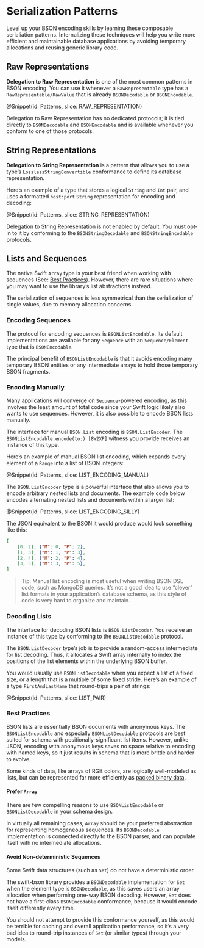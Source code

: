 # Serialization Patterns

Level up your BSON encoding skills by learning these composable serialiation patterns. Internalizing these techniques will help you write more efficient and maintainable database applications by avoiding temporary allocations and reusing generic library code.


## Raw Representations

**Delegation to Raw Representation** is one of the most common patterns in BSON encoding. You can use it whenever a ``RawRepresentable`` type has a ``RawRepresentable/RawValue`` that is already ``BSONDecodable`` or ``BSONEncodable``.

@Snippet(id: Patterns, slice: RAW_REPRESENTATION)

Delegation to Raw Representation has no dedicated protocols; it is tied directly to ``BSONDecodable`` and ``BSONEncodable`` and is available whenever you conform to one of those protocols.


## String Representations

**Delegation to String Representation** is a pattern that allows you to use a type’s ``LosslessStringConvertible`` conformance to define its database representation.

Here’s an example of a type that stores a logical ``String`` and ``Int`` pair, and uses a formatted `host:port` ``String`` representation for encoding and decoding:

@Snippet(id: Patterns, slice: STRING_REPRESENTATION)

Delegation to String Representation is not enabled by default. You must opt-in to it by conforming to the ``BSONStringDecodable`` and ``BSONStringEncodable`` protocols.


## Lists and Sequences

The native Swift ``Array`` type is your best friend when working with sequences (See: [Best Practices](#Best-practices)). However, there are rare situations where you may want to use the library’s list abstractions instead.

The serialization of sequences is less symmetrical than the serialization of single values, due to memory allocation concerns.

### Encoding Sequences

The protocol for encoding sequences is ``BSONListEncodable``. Its default implementations are available for any ``Sequence`` with an ``Sequence/Element`` type that is ``BSONEncodable``.

The principal benefit of ``BSONListEncodable`` is that it avoids encoding many temporary BSON entities or any intermediate arrays to hold those temporary BSON fragments.

### Encoding Manually

Many applications will converge on ``Sequence``-powered encoding, as this involves the least amount of total code since your Swift logic likely also wants to use sequences. However, it is also possible to encode BSON lists manually.

The interface for manual ``BSON.List`` encoding is ``BSON.ListEncoder``. The ``BSONListEncodable.encode(to:) [8W2XP]`` witness you provide receives an instance of this type.

Here’s an example of manual BSON list encoding, which expands every element of a ``Range`` into a list of BSON integers:

@Snippet(id: Patterns, slice: LIST_ENCODING_MANUAL)

The ``BSON.ListEncoder`` type is a powerful interface that also allows you to encode arbitrary nested lists and documents. The example code below encodes alternating nested lists and documents within a larger list:

@Snippet(id: Patterns, slice: LIST_ENCODING_SILLY)

The JSON equivalent to the BSON it would produce would look something like this:

```json
[
    [0, 2], {"M": 0, "P": 2},
    [1, 3], {"M": 1, "P": 3},
    [2, 4], {"M": 2, "P": 4},
    [3, 5], {"M": 3, "P": 5},
]
```

>   Tip:
>   Manual list encoding is most useful when writing BSON DSL code, such as MongoDB queries. It’s not a good idea to use “clever” list formats in your application’s database schema, as this style of code is very hard to organize and maintain.

### Decoding Lists

The interface for decoding BSON lists is ``BSON.ListDecoder``. You receive an instance of this type by conforming to the ``BSONListDecodable`` protocol.

The ``BSON.ListDecoder`` type’s job is to provide a random-access intermediate for list decoding. Thus, it allocates a Swift array internally to index the positions of the list elements within the underlying BSON buffer.

You would usually use ``BSONListDecodable`` when you expect a list of a fixed size, or a length that is a multiple of some fixed stride. Here’s an example of a type `FirstAndLastName` that round-trips a pair of strings:

@Snippet(id: Patterns, slice: LIST_PAIR)

### Best Practices

BSON lists are essentially BSON documents with anonymous keys. The ``BSONListEncodable`` and especially ``BSONListDecodable`` protocols are best suited for schema with positionally-significant list items. However, unlike JSON, encoding with anonymous keys saves no space relative to encoding with named keys, so it just results in schema that is more brittle and harder to evolve.

Some kinds of data, like arrays of RGB colors, are logically well-modeled as lists, but can be represented far more efficiently as [packed binary data](Textures-and-Coordinates).

#### Prefer `Array`

There are few compelling reasons to use ``BSONListEncodable`` or ``BSONListDecodable`` in your schema design.

In virtually all remaining cases, ``Array`` should be your preferred abstraction for representing homogeneous sequences. Its ``BSONDecodable`` implementation is connected directly to the BSON parser, and can populate itself with no intermediate allocations.

#### Avoid Non-deterministic Sequences

Some Swift data structures (such as ``Set``) do not have a deterministic order.

The swift-bson library provides a ``BSONDecodable`` implementation for ``Set`` when the element type is ``BSONDecodable``, as this saves users an array allocation when performing one-way BSON decoding. However, ``Set`` does not have a first-class ``BSONEncodable`` conformance, because it would encode itself differently every time.

You should not attempt to provide this conformance yourself, as this would be terrible for caching and overall application performance, so it’s a very bad idea to round-trip instances of ``Set`` (or similar types) through your models.
